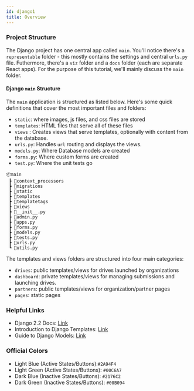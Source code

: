 ```yaml
---
id: django1
title: Overview
---
```


### Project Structure

The Django project has one central app called `main`. You'll notice there's a `representable` folder - this mostly contains the settings and central `urls.py` file. Futhermore, there's a `viz` folder and a `docs` folder (each are separate React apps). For the purpose of this tutorial, we'll mainly discuss the `main` folder.

#### Django `main` Structure

The `main` application is structured as listed below. Here's some quick definitions that cover the most important files and folders:

- `static`: where images, js files, and css files are stored
- `templates`: HTML files that serve all of these files
- `views` : Creates views that serve templates, optionally with content from the database.
- `urls.py`: Handles `url` routing and displays the views.
- `models.py`: Where Database models are created
- `forms.py`: Where custom forms are created
- `test.py`: Where the unit tests go

```
📦main
 ┣ 📂context_processors
 ┣ 📂migrations
 ┣ 📂static
 ┣ 📂templates
 ┣ 📂templatetags
 ┣ 📂views
 ┣ 📜__init__.py
 ┣ 📜admin.py
 ┣ 📜apps.py
 ┣ 📜forms.py
 ┣ 📜models.py
 ┣ 📜tests.py
 ┣ 📜urls.py
 ┗ 📜utils.py
```

The templates and views folders are structured into four main categories:

- `drives`: public templates/views for drives launched by organizations
- `dashboard`: private templates/views for managing submissions and launching drives.
- `partners`: public templates/views for organization/partner pages
- `pages`: static pages

### Helpful Links

- Django 2.2 Docs: [Link](https://docs.djangoproject.com/en/2.2/)
- Introduction to Django Templates: [Link](https://djangobook.com/mdj2-django-templates/)
- Guide to Django Models: [Link](https://simpleisbetterthancomplex.com/tips/2018/02/10/django-tip-22-designing-better-models.html)

### Official Colors

- Light Blue (Active States/Buttons):`#2A94F4`
- Light Green (Active States/Buttons): `#00C6A7`
- Dark Blue (Inactive States/Buttons): `#2176C2`
- Dark Green (Inactive States/Buttons): `#00B094`
